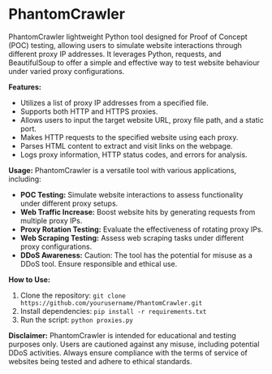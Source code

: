 # PhantomCrawler
PhantomCrawler lightweight Python tool designed for Proof of Concept (POC) testing, allowing users to simulate website interactions through different proxy IP addresses. It leverages Python, requests, and BeautifulSoup to offer a simple and effective way to test website behaviour under varied proxy configurations.

**Features:**
- Utilizes a list of proxy IP addresses from a specified file.
- Supports both HTTP and HTTPS proxies.
- Allows users to input the target website URL, proxy file path, and a static port.
- Makes HTTP requests to the specified website using each proxy.
- Parses HTML content to extract and visit links on the webpage.
- Logs proxy information, HTTP status codes, and errors for analysis.

**Usage:**
PhantomCrawler is a versatile tool with various applications, including:
- **POC Testing:** Simulate website interactions to assess functionality under different proxy setups.
- **Web Traffic Increase:** Boost website hits by generating requests from multiple proxy IPs.
- **Proxy Rotation Testing:** Evaluate the effectiveness of rotating proxy IPs.
- **Web Scraping Testing:** Assess web scraping tasks under different proxy configurations.
- **DDoS Awareness:** Caution: The tool has the potential for misuse as a DDoS tool. Ensure responsible and ethical use.

**How to Use:**
1. Clone the repository: `git clone https://github.com/yourusername/PhantomCrawler.git`
2. Install dependencies: `pip install -r requirements.txt`
3. Run the script: `python proxies.py`

**Disclaimer:**
PhantomCrawler is intended for educational and testing purposes only. Users are cautioned against any misuse, including potential DDoS activities. Always ensure compliance with the terms of service of websites being tested and adhere to ethical standards.

